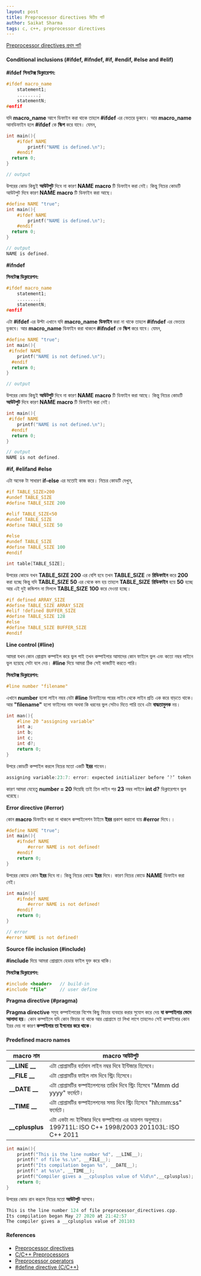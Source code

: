 ```yaml
---
layout: post
title: Preprocessor directives দ্বিতীয় পার্ট 
author: Saikat Sharma
tags: c, c++, preprocessor directives
---
```


[Preprocessor directives প্রথম পার্ট](https://saikat-s.github.io/2020/05/27/Preprocessor-directives-part-one.html)

#### Conditional inclusions (#ifdef, #ifndef, #if, #endif, #else and #elif)
**#ifdef**
**সিনটেক্স ডিক্লারেশন:**
```c
#ifdef macro_name
    statement1;
    ........;
    statementN;
#enfif
```

যদি **macro_name** আগে ডিফাইন করা থাকে তাহলে **#ifdef** এর ভেতরে ডুকবে। আর **macro_name** আনডিফাইন হলে **#ifdef**  কে **স্কিপ** করে যাবে।  যেমন, 


```c
int main(){
    #ifdef NAME
        printf("NAME is defined.\n");
    #endif
  return 0;
}
```
```c
// output

```

উপরের কোড কিছুই **আউটপুট** দিবে না কারণ **NAME macro** টি ডিফাইন করা নেই। কিন্তু নিচের কোডটি আউটপুট দিবে কারণ  **NAME macro** টি ডিফাইন করা আছে। 

```c
#define NAME "true";
int main(){
    #ifdef NAME
	    printf("NAME is defined.\n");
    #endif
  return 0;
}
```
```c
// output
NAME is defined.
```

**#ifndef**

**সিনটেক্স ডিক্লারেশন:**
```c
#ifdef macro_name
    statement1;
    ........;
    statementN;
#enfif
```
এটা **#ifdef** এর উল্টা এখানে যদি  **macro_name** **ডিফাইন** করা না থাকে তাহলে **#ifndef** এর ভেতরে ডুকবে। আর **macro_name**  ডিফাইন করা থাকলে **#ifndef**  কে **স্কিপ** করে যাবে।  যেমন, 

```c
#define NAME "true";
int main(){
 #ifndef NAME
	printf("NAME is not defined.\n");
  #endif
  return 0;
}
```
```c
// output

```

উপরের কোড কিছুই **আউটপুট** দিবে না কারণ **NAME macro** টি ডিফাইন করা আছে। কিন্তু নিচের কোডটি **আউটপুট** দিবে কারণ  **NAME macro** টি  ডিফাইন করা নেই। 

```c
int main(){
 #ifdef NAME
	printf("NAME is not defined.\n");
  #endif
  return 0;
}
```
```c
// output
NAME is not defined.
```

**#if, #elifand #else**

এটা অনেক টা সাধারণ **if-else** এর মতোই কাজ করে। নিচের কোডটি দেখুন, 
```c
#if TABLE_SIZE>200
#undef TABLE_SIZE
#define TABLE_SIZE 200

#elif TABLE_SIZE<50
#undef TABLE_SIZE
#define TABLE_SIZE 50
 
#else
#undef TABLE_SIZE
#define TABLE_SIZE 100
#endif

int table[TABLE_SIZE]; 
```

উপরের কোডে যখন **TABLE_SIZE 200** এর বেশি হবে তখন **TABLE_SIZE** কে **রিডিফাইন** করে **200** করা হচ্ছে কিন্তু যদি **TABLE_SIZE 50** এর থেকে কম হয় তাহলে  **TABLE_SIZE**  **রিডিফাইন** হয়ে **50** হচ্ছে আর এই দুই কন্ডিশন না মিললে **TABLE_SIZE**  **100** করে দেওয়া হচ্ছে। 

```c
#if defined ARRAY_SIZE
#define TABLE_SIZE ARRAY_SIZE
#elif !defined BUFFER_SIZE
#define TABLE_SIZE 128
#else
#define TABLE_SIZE BUFFER_SIZE
#endif 
```

**Line control (#line)**

আমরা যখন কোন প্রোগ্রাম কম্পাইল করে ভুল পাই তখন কম্পাইলার আমাদের কোন ফাইলে ভুল এবং   কতো নম্বর লাইনে ভুল হয়েছে সেটা বলে দেয়। **#line** দিয়ে আমরা ঠিক সেই কাজটিই করতে পারি। 
 
**সিনটেক্স ডিক্লারেশন:**
```c
#line number "filename"
```
এখানে **number** হলো লাইন নম্বর যেটা **#line** ডিফাইনের পরের লাইন থেকে  লাইন প্রতি  এক করে বাড়তে থাকে। আর  **"filename"** হলো ফাইলের নাম অথবা কি ধরনের ভুল সেটাও দিতে পারি তবে এটা **বাদ্ধতামুলক** নয়। 
```c
int man(){
	#line 20 "assigning variable"
	int a;
	int b;
	int c;
	int d?;
	return 0;
}
```
উপরে কোডটি কম্পাইল করলে নিচের মতো একটি **ইরর** পাবেন। 
```c
assigning variable:23:7: error: expected initializer before ‘?’ token
```
কারণ আমরা যেহেতু  **number  = 20** দিয়েছি তাই তিন লাইন পর  **23** নম্বর লাইনে  **int d?** ডিক্লারেশনে ভুল ধরেছে।  

**Error directive (#error)**

 কোন **macro** ডিফাইন করা না থাকলে কম্পাইলেশন টাইমে  **ইরর** প্রকাশ করানো যায় **#error** দিযে।।
```c
#define NAME "true";
int main(){
	#ifndef NAME
	    #error NAME is not defined!
	#endif 
	return 0;
}
```
উপরের কোডে কোন **ইরর** দিবে না। কিন্তু নিচের কোডে **ইরর** দিবে। কারণ নিচের কোডে **NAME** ডিফাইন করা নেই। 
```c
int main(){
	#ifndef NAME
	    #error NAME is not defined!
	#endif 
	return 0;
}
```
```c
// error
#error NAME is not defined!
```

**Source file inclusion (#include)**

**#include** দিয়ে আমরা প্রোগ্রামে হেডার ফাইল যুক্ত করে থাকি। 

**সিনটেক্স ডিক্লারেশন:**
```c
#include <header>   // build-in 
#include "file"     // user define
```
**Pragma directive (#pragma)**

**Pragma directive** সমুহ কম্পাইলারের বিশেষ কিছু ফিচার ব্যবহার করার সুযোগ করে দেয় **যা কম্পাইলার ভেদে আলাদা হয়**। কোন কম্পাইলে যদি কোন  ফিচার  না থাকে আর প্রোগ্রামে তা লিখা লাগে তাহলেও সেই কম্পাইলার  কোন ইরর দেয় না কারণ **কম্পাইলার তা ইগনোর করে থাকে**। 

#### Predefined macro names

|macro নাম      |   macro আউটপুট    |
| --- | --- |
| **__LINE __** | এটা প্রোগ্রামটির বর্তমান লাইন নম্বর দিবে ইন্টিজার হিসেবে। |
| **__FILE __** | এটা প্রোগ্রামটির ফাইল নাম  দিবে স্ট্রিং হিসেবে।|
| **__DATE __**  | এটা প্রোগ্রামটির কম্পাইলেশনের তারিখ দিবে স্ট্রিং হিসেবে "Mmm dd yyyy" ফর্মেটে। |
| **__TIME __** | এটা প্রোগ্রামটির কম্পাইলেশনের সময় দিবে স্ট্রিং হিসেবে "hh:mm:ss" ফর্মেটে। |
| **__cplusplus** | এটা একটা লং ইন্টিজার দিবে কম্পাইলার এর ভারশন অনুসারে। 199711L: ISO C++ 1998/2003  201103L: ISO C++ 2011 |

```c
int main(){
	printf("This is the line number %d", __LINE__);
	printf(" of file %s.\n", __FILE__);
	printf("Its compilation began %s", __DATE__);
	printf(" at %s\n", __TIME__);
	printf("Compiler gives a __cplusplus value of %ld\n",__cplusplus);
	return 0;
}
```
উপরের কোড রান করলে নিচের মতো **আউটপুট** আসবে। 
```c
This is the line number 124 of file preprocessor_directives.cpp.
Its compilation began May 27 2020 at 21:42:57
The compiler gives a __cplusplus value of 201103
```

#### References
* [Preprocessor directives](http://www.cplusplus.com/doc/tutorial/preprocessor/)
* [C/C++ Preprocessors](https://www.geeksforgeeks.org/cc-preprocessors/)
* [Preprocessor operators](https://docs.microsoft.com/en-us/cpp/preprocessor/preprocessor-operators?view=vs-2019)
* [#define directive (C/C++)](https://docs.microsoft.com/en-us/cpp/preprocessor/hash-define-directive-c-cpp?view=vs-2019)

